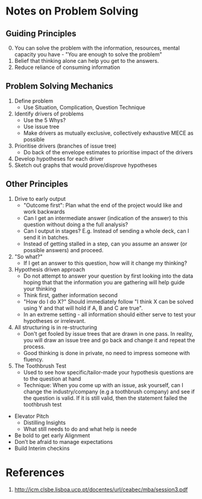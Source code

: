 # Notes on Problem Solving

## Guiding Principles
0. You can solve the problem with the information, resources, mental capacity you have - "You are enough to solve the problem"
1. Belief that thinking alone can help you get to the answers.
2. Reduce reliance of consuming information


## Problem Solving Mechanics
1. Define problem
    * Use Situation, Complication, Question Technique
2. Identify drivers of problems
    * Use the 5 Whys?
    * Use issue tree
    * Make drivers as mutually exclusive, collectively exhaustive MECE as possible
3. Prioritise drivers (branches of issue tree)
    * Do back of the envelope estimates to prioritise impact of the drivers
4. Develop hypotheses for each driver
5. Sketch out graphs that would prove/disprove hypotheses

## Other Principles

1. Drive to early output
    * "Outcome first": Plan what the end of the project would like and work backwards
    * Can I get an intermediate answer (indication of the answer) to this question without doing a the full analysis?
    * Can I output in stages? E.g. Instead of sending a whole deck, can I send it in batches.
    * Instead of getting stalled in a step, can you assume an answer (or possible answers) and proceed.
2. "So what?"
    * If I get an answer to this question, how will it  change my thinking?
3. Hypothesis driven approach
    * Do not attempt to answer your question by first looking into the data  hoping that that the information you are gathering will help guide your thinking
    * Think first, gather information second
    * "How do I do X?" Should immediately follow "I think X can be solved using Y and that will hold if A, B and C are true".
    * In an extreme setting - all information should either serve to test your hypotheses or irrelevant.
4. All structuring is in re-structuring
    * Don't get fooled by issue trees that are drawn in one pass. In reality, you will draw an issue tree and go back and change it and repeat the process.
    * Good thinking is done in private, no need to impress someone with fluency.
5. The Toothbrush Test
   * Used to see how specific/tailor-made your hypothesis questions are to the question at hand
   * Technique: When you come up with an issue, ask yourself, can I change the industry/company (e.g a toothbrush company) and see if the question is valid. If it is still valid, then the statement failed the toothbrush test 
* Elevator Pitch 
    * Distilling Insights
    * What still needs to do and what help is neede
* Be bold to get early Alignment 
* Don’t be afraid to manage expectations
* Build Interim checkins 

# References
1. http://icm.clsbe.lisboa.ucp.pt/docentes/url/ceabec/mba/session3.pdf
